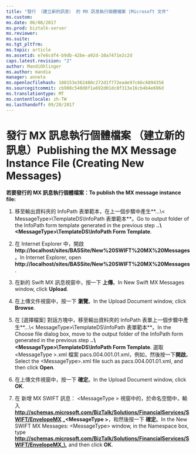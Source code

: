 ```yaml
---
title: "發行 （建立新的訊息） 的 MX 訊息執行個體檔案 |Microsoft 文件"
ms.custom: 
ms.date: 06/08/2017
ms.prod: biztalk-server
ms.reviewer: 
ms.suite: 
ms.tgt_pltfrm: 
ms.topic: article
ms.assetid: e7e6cdf4-b9db-42be-a92d-10a7471e2c2d
caps.latest.revision: "2"
author: MandiOhlinger
ms.author: mandia
manager: anneta
ms.openlocfilehash: 108153e362480c272d1f772ea4e97c66c6894358
ms.sourcegitcommit: cb908c540d8f1a692d01dc8f313e16cb4b4e696d
ms.translationtype: MT
ms.contentlocale: zh-TW
ms.lasthandoff: 09/20/2017
---
```

# <a name="publishing-the-mx-message-instance-file-creating-new-messages"></a><span data-ttu-id="c7350-102">發行 MX 訊息執行個體檔案 （建立新的訊息）</span><span class="sxs-lookup"><span data-stu-id="c7350-102">Publishing the MX Message Instance File (Creating New Messages)</span></span>
<span data-ttu-id="c7350-103">**若要發行的 MX 訊息執行個體檔案：**</span><span class="sxs-lookup"><span data-stu-id="c7350-103">**To publish the MX message instance file:**</span></span>  
  
1.  <span data-ttu-id="c7350-104">移至輸出資料夾的 InfoPath 表單範本，在上一個步驟中產生**...\\< MessageType\>\TemplateDS\InfoPath 表單範本**。</span><span class="sxs-lookup"><span data-stu-id="c7350-104">Go to output folder of the InfoPath form template generated in the previous step **..\\<MessageType\>\TemplateDS\InfoPath Form Template**.</span></span>  
  
2.  <span data-ttu-id="c7350-105">在 Internet Explorer 中，開啟**http://localhost/sites/BASSite/New%20SWIFT%20MX%20Messages**。</span><span class="sxs-lookup"><span data-stu-id="c7350-105">In Internet Explorer, open **http://localhost/sites/BASSite/New%20SWIFT%20MX%20Messages**.</span></span>  
  
3.  <span data-ttu-id="c7350-106">在新的 Swift MX 訊息視窗中，按一下 **上傳**。</span><span class="sxs-lookup"><span data-stu-id="c7350-106">In New Swift MX Messages window, click **Upload**.</span></span>  
  
4.  <span data-ttu-id="c7350-107">在上傳文件視窗中，按一下 **瀏覽**。</span><span class="sxs-lookup"><span data-stu-id="c7350-107">In the Upload Document window, click **Browse**.</span></span>  
  
5.  <span data-ttu-id="c7350-108">在 [選擇檔案] 對話方塊中，移至輸出資料夾的 InfoPath 表單上一個步驟中產生**...\\< MessageType\>\TemplateDS\InfoPath 表單範本**。</span><span class="sxs-lookup"><span data-stu-id="c7350-108">In the Choose file dialog box, move to the output folder of the InfoPath form generated in the previous step **..\\<MessageType\>\TemplateDS\InfoPath Form Template**.</span></span> <span data-ttu-id="c7350-109">選取\<MessageType >.xml 檔案 pacs.004.001.01.xml，例如，然後按一下**開啟**。</span><span class="sxs-lookup"><span data-stu-id="c7350-109">Select the \<MessageType>.xml file such as pacs.004.001.01.xml, and then click **Open**.</span></span>  
  
6.  <span data-ttu-id="c7350-110">在上傳文件視窗中，按一下 **確定**。</span><span class="sxs-lookup"><span data-stu-id="c7350-110">In the Upload Document window, click **OK**.</span></span>  
  
7.  <span data-ttu-id="c7350-111">在 新增 MX SWIFT 訊息： \<MessageType > 視窗中的，於命名空間中，輸入**http://schemas.microsoft.com/BizTalk/Solutions/FinancialServices/SWIFT/EnvelopeMX _\<MessageType >**，和然後按一下 **確定**。</span><span class="sxs-lookup"><span data-stu-id="c7350-111">In the New SWIFT MX Messages: \<MessageType> window, in the Namespace box, type **http://schemas.microsoft.com/BizTalk/Solutions/FinancialServices/SWIFT/EnvelopeMX_\<MessageType>**, and then click **OK**.</span></span>